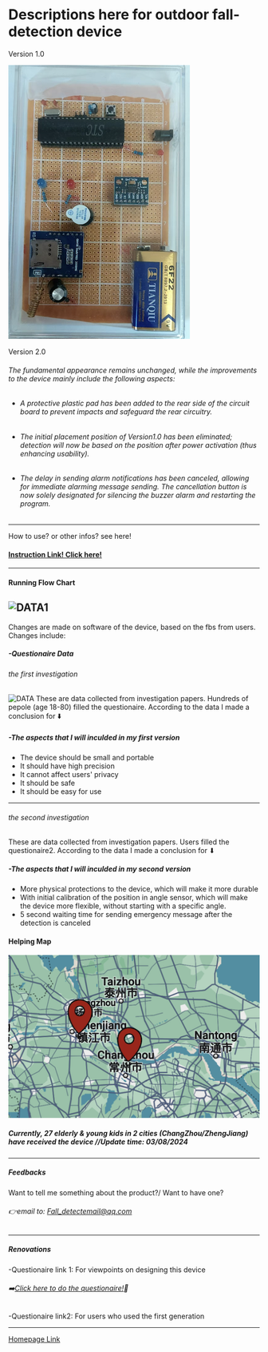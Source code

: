 
# Descriptions here for outdoor fall-detection device

Version 1.0
 
![DATA](DEV.png)    


Version 2.0
###### The fundamental appearance remains unchanged, while the improvements to the device mainly include the following aspects:

- ###### A protective plastic pad has been added to the rear side of the circuit board to prevent impacts and safeguard the rear circuitry.
- ######  The initial placement position of Version1.0 has been eliminated; detection will now be based on the position after power activation (thus enhancing usability). 
- ######  The delay in sending alarm notifications has been canceled, allowing for immediate alarming message sending. The cancellation button is now solely designated for silencing the buzzer alarm and restarting the program.

---

How to use? or other infos? see here!
#### [Instruction Link! Click here!](https://esperaa.github.io/WebextensionforAutome-/)

---

#### Running Flow Chart 
 ![DATA1]()
---



Changes are made on software of the device, based on the fbs from users.
Changes include: 






##### -Questionaire Data
###### the first investigation
![DATA](DATA1.png)
These are data collected from investigation papers. Hundreds of pepole (age 18-80) filled the questionaire. According to the data I made a conclusion for ⬇️

##### -The aspects that I will inculded in my first version
- The device should be small and portable 
- It should have high precision
- It cannot affect users' privacy
- It should be safe
- It should be easy for use
---
###### the second investigation
These are data collected from investigation papers. Users filled the questionaire2. According to the data I made a conclusion for ⬇



##### -The aspects that I will inculded in my second version
- More physical protections to the device, which will make it more durable
- With initial calibration of the position in angle sensor,
  which will make the device more flexible, without starting
  with a specific angle.
- 5 second waiting time for sending emergency message after the detection is canceled
#### Helping Map
![MAP](MAP3.png)

##### Currently, 27 elderly & young kids in 2 cities (ChangZhou/ZhengJiang) have received the device //Update time: 03/08/2024
---
##### Feedbacks
Want to tell me something about the product?/ Want to have one?
###### 👉email to: Fall_detectemail@qq.com
---

##### Renovations


-Questionaire link 1: For viewpoints on designing this device
###### ➡️[Click here to do the questionaire!](https://v.wjx.cn/vm/Q2Frjo2.aspx#)📝

-Questionaire link2: For users who used the first generation

---
[Homepage Link](esperaa.github.io/meaidevice/)



